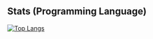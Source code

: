 <!-- [![Anurag's GitHub stats](https://github-readme-stats.vercel.app/api?username=KuanyuPhy)](https://github.com/KuanyuPhy/github-readme-stats)

![Anurag's GitHub stats](https://github-readme-stats.vercel.app/api?username=KuanyuPhy&count_private=true)-->
## Stats (Programming Language)

[![Top Langs](https://github-readme-stats.vercel.app/api/top-langs/?username=KuanyuPhy)](https://github.com/KuanyuPhy/github-readme-stats)
